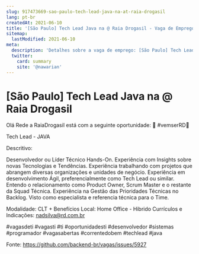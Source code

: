 ```yaml
---
slug: 917473669-sao-paulo-tech-lead-java-na-at-raia-drogasil
lang: pt-br
createdAt: 2021-06-10
title: '[São Paulo] Tech Lead Java na @ Raia Drogasil - Vaga de Emprego'
sitemap:
  lastModified: 2021-06-10
meta:
  description: 'Detalhes sobre a vaga de emprego: [São Paulo] Tech Lead Java na @ Raia Drogasil'
  twitter:
    card: summary
    site: '@nawarian'
---
```


# [São Paulo] Tech Lead Java na @ Raia Drogasil

Olá Rede a RaiaDrogasil está com a seguinte oportunidade: 🚀
#vemserRD💚

Tech Lead - JAVA

Descritivo: 

Desenvolvedor ou Líder Técnico Hands-On.
Experiência com Insights sobre novas Tecnologias e Tendências.
Experiência trabalhando com projetos que abrangem diversas organizações e unidades de negócio.
Experiência em desenvolvimento Ágil, preferencialmente como Tech Lead ou similar.
Entendo o relacionamento como Product Owner, Scrum Master e o restante da Squad Técnica.
Experiência na Gestão das Prioridades Técnicas no Backlog.
Visto como especialista e referencia técnica para o Time.

Modalidade: CLT + Benefícios
Local: Home Office - Hibrido 
Currículos e Indicações: nadsilva@rd.com.br

#vagasdeti #vagasti #ti #oportunidadesti #desenvolvedor  #sistemas #programador #vagasabertas #correntedobem #techlead #java


Fonte: https://github.com/backend-br/vagas/issues/5927